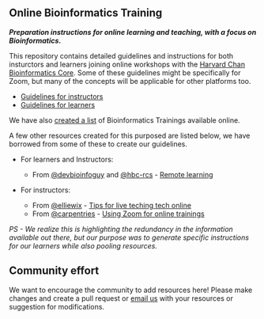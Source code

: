 ## Online Bioinformatics Training
***Preparation instructions for online learning and teaching, with a focus on Bioinformatics.***

This repository contains detailed guidelines and instructions for both insturctors and learners joining online workshops with the [Harvard Chan Bioinformatics Core](https://bioinformatics.sph.harvard.edu). Some of these guidelines might be specifically for Zoom, but many of the concepts will be applicable for other platforms too.

* [Guidelines for instructors](guidelines/for_instructors.md)
* [Guidelines for learners](guidelines/for_learners.md)

We have also [created a list]() of Bioinformatics Trainings available online.

A few other resources created for this purposed are listed below, we have borrowed from some of these to create our guidelines.
 * For learners and Instructors:
    * From [@devbioinfoguy](https://github.com/devbioinfoguy) and [@hbc-rcs](https://github.com/hbs-rcs/) - [Remote learning](https://github.com/hbs-rcs/remote_learning)
    
 * For instructors:
    * From [@elliewix](https://github.com/elliewix) - [Tips for live teching tech online](https://elizabethwickes.com/2020/03/12/tips-for-live-teaching-tech-online-deeply-informed-by-the-carpentries/)
    * From [@carpentries](https://github.com/carpentries) - [Using Zoom for online trainings](https://carpentries.github.io/instructor-training/guide/index.html#zoom)

*PS - We realize this is highlighting the redundancy in the information available out there, but our purpose was to generate specific instructions for our learners while also pooling resources.*

## Community effort

We want to encourage the community to add resources here! Please make changes and create a pull request or [email us](mailto:hbctraining@hsph.harvard.edu) with your resources or suggestion for modifications.

